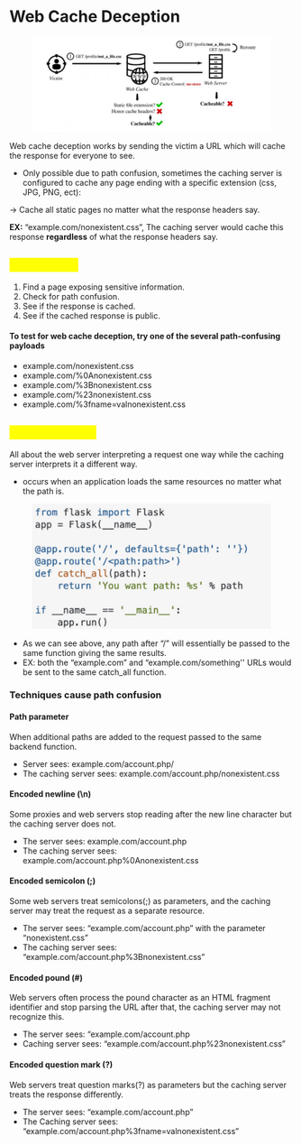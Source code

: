 # Web Cache Deception

<figure><img src="../.gitbook/assets/image (17).png" alt=""><figcaption></figcaption></figure>

Web cache deception works by sending the victim a URL which will cache the response for everyone to see.

* Only possible due to path confusion, sometimes the caching server is configured to cache any page ending with a specific extension (css, JPG, PNG, ect):

&#x20;     \-> Cache all static pages no matter what the response headers say.

**EX:** “example.com/nonexistent.css”, The caching server would cache this response **regardless** of what the response headers say.

## <mark style="color:yellow;">Exploitation</mark>

1. Find a page exposing sensitive information.&#x20;
2. Check for path confusion.
3. See if the response is cached.
4. See if the cached response is public.

#### To test for web cache deception, try one of the several path-confusing payloads

* example.com/nonexistent.css
* example.com/%0Anonexistent.css
* example.com/%3Bnonexistent.css
* example.com/%23nonexistent.css
* example.com/%3fname=valnonexistent.css

## <mark style="color:yellow;">Path confusion</mark>

All about the web server interpreting a request one way while the caching server interprets it a different way.

* occurs when an application loads the same resources no matter what the path is.

<figure><img src="../.gitbook/assets/image (2).png" alt=""><figcaption></figcaption></figure>

* As we can see above, any path after “/” will essentially be passed to the same function giving the same results.
* EX: both the “example.com” and “example.com/something'' URLs would be sent to the same catch\_all function.

### Techniques cause path confusion

#### Path parameter&#x20;

When additional paths are added to the request passed to the same backend function.

* Server sees: example.com/account.php/
* The caching server sees: example.com/account.php/nonexistent.css

#### Encoded newline (\n)&#x20;

Some proxies and web servers stop reading after the new line character but the caching server does not.

* The server sees: example.com/account.php
* The caching server sees: example.com/account.php%0Anonexistent.css

#### Encoded semicolon (;)&#x20;

Some web servers treat semicolons(;) as parameters, and the caching server may treat the request as a separate resource.

* The server sees: “example.com/account.php” with the parameter “nonexistent.css”
* The caching server sees: “example.com/account.php%3Bnonexistent.css”

#### Encoded pound (#)&#x20;

Web servers often process the pound character as an HTML fragment identifier and stop parsing the URL after that, the caching server may not recognize this.

* The server sees: “example.com/account.php
* Caching server sees: “example.com/account.php%23nonexistent.css”

#### Encoded question mark (?)&#x20;

Web servers treat question marks(?) as parameters but the caching server treats the response differently.

* The server sees: “example.com/account.php”
* The Caching server sees: “example.com/account.php%3fname=valnonexistent.css”

